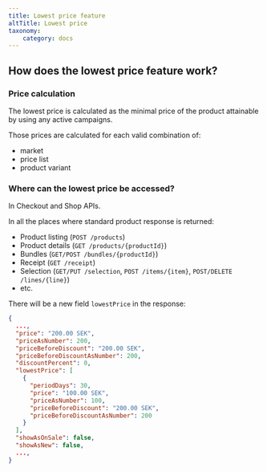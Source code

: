 ```yaml
---
title: Lowest price feature
altTitle: Lowest price
taxonomy:
    category: docs
---
```


## How does the lowest price feature work?

### Price calculation

The lowest price is calculated as the minimal price of the product attainable by using any active campaigns.

Those prices are calculated for each valid combination of:
- market
- price list
- product variant

### Where can the lowest price be accessed?

In Checkout and Shop APIs.

In all the places where standard product response is returned:
* Product listing (`POST /products`)
* Product details (`GET /products/{productId}`)
* Bundles (`GET/POST /bundles/{productId}`)
* Receipt (`GET /receipt`)
* Selection (`GET/PUT /selection`, `POST /items/{item}`, `POST/DELETE /lines/{line}`)
* etc.

There will be a new field `lowestPrice` in the response:
```json
{
  ...,
  "price": "200.00 SEK",
  "priceAsNumber": 200,
  "priceBeforeDiscount": "200.00 SEK",
  "priceBeforeDiscountAsNumber": 200,
  "discountPercent": 0,
  "lowestPrice": [
    {
      "periodDays": 30,
      "price": "100.00 SEK",
      "priceAsNumber": 100,
      "priceBeforeDiscount": "200.00 SEK",
      "priceBeforeDiscountAsNumber": 200
    }
  ],
  "showAsOnSale": false,
  "showAsNew": false,
  ...,
}
```